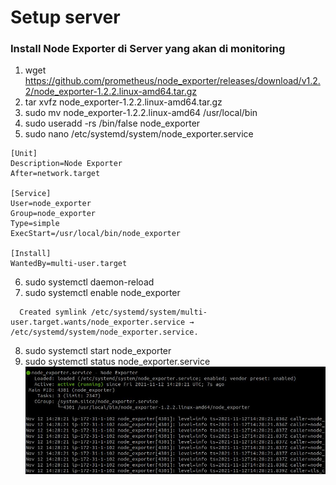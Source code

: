 # Setup server

### Install Node Exporter di Server yang akan di monitoring
1. wget https://github.com/prometheus/node_exporter/releases/download/v1.2.2/node_exporter-1.2.2.linux-amd64.tar.gz
2. tar xvfz node_exporter-1.2.2.linux-amd64.tar.gz
3. sudo mv node_exporter-1.2.2.linux-amd64 /usr/local/bin
4. sudo useradd -rs /bin/false node_exporter
5. sudo nano /etc/systemd/system/node_exporter.service
```
[Unit]
Description=Node Exporter
After=network.target

[Service]
User=node_exporter
Group=node_exporter
Type=simple
ExecStart=/usr/local/bin/node_exporter

[Install]
WantedBy=multi-user.target
```

6. sudo systemctl daemon-reload
7. sudo systemctl enable node_exporter
```
  Created symlink /etc/systemd/system/multi-user.target.wants/node_exporter.service → /etc/systemd/system/node_exporter.service.
```
8. sudo systemctl start node_exporter
9. sudo systemctl status node_exporter.service
![Setup Monitoring Server](screenshot/gambar2.jpg) <br />

